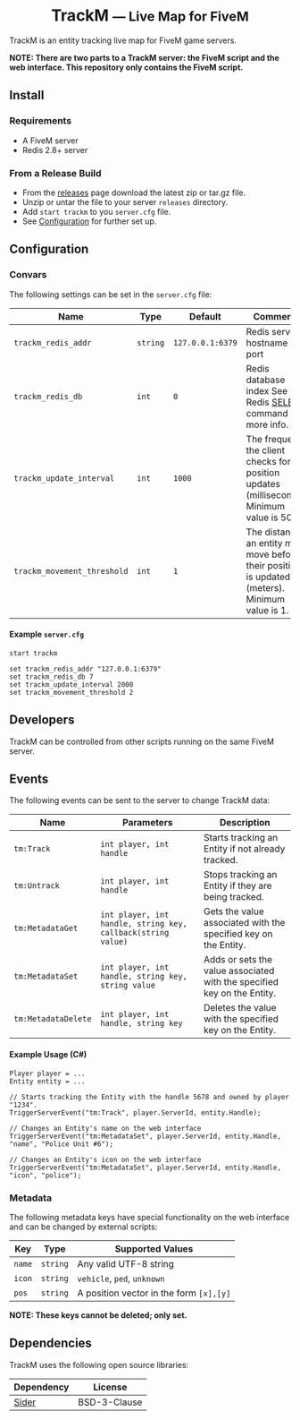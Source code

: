 <h1 align="center">
    TrackM
    <small>&mdash; Live Map for FiveM</small>
</h1>
TrackM is an entity tracking live map for FiveM game servers.

**NOTE: There are two parts to a TrackM server: the FiveM script and the web interface. This repository only contains the FiveM script.**

## Install

### Requirements
* A FiveM server
* Redis 2.8+ server

### From a Release Build
* From the [releases](https://github.com/randomsean/TrackM/releases) page download the latest zip or tar.gz file.
* Unzip or untar the file to your server `releases` directory.
* Add `start trackm` to you `server.cfg` file.
* See [Configuration](#Configuration) for further set up.

## Configuration

### Convars
The following settings can be set in the `server.cfg` file:

| Name                        | Type     | Default          | Comments                                                                                         |
| --------------------------- | -------- | ---------------- | ------------------------------------------------------------------------------------------------ |
| `trackm_redis_addr`         | `string` | `127.0.0.1:6379` | Redis server hostname and port                                                                   |
| `trackm_redis_db`           | `int`    | `0`              | Redis database index See Redis [SELECT](https://redis.io/commands/select) command for more info. |
| `trackm_update_interval`    | `int`    | `1000`           | The frequency the client checks for position updates (milliseconds). Minimum value is 500.       |
| `trackm_movement_threshold` | `int`    | `1`              | The distance an entity must move before their position is updated (meters). Minimum value is 1.  |

#### Example `server.cfg`
```
start trackm

set trackm_redis_addr "127.0.0.1:6379"
set trackm_redis_db 7
set trackm_update_interval 2000
set trackm_movement_threshold 2
```

## Developers

TrackM can be controlled from other scripts running on the same FiveM server.

## Events
The following events can be sent to the server to change TrackM data:

| Name                | Parameters                                                   | Description                                                             |
| ------------------- | ------------------------------------------------------------ | ----------------------------------------------------------------------- |
| `tm:Track`          | `int player, int handle`                                     | Starts tracking an Entity if not already tracked.                       |
| `tm:Untrack`        | `int player, int handle`                                     | Stops tracking an Entity if they are being tracked.                     |
| `tm:MetadataGet`    | `int player, int handle, string key, callback(string value)` | Gets the value associated with the specified key on the Entity.         |
| `tm:MetadataSet`    | `int player, int handle, string key, string value`           | Adds or sets the value associated with the specified key on the Entity. |
| `tm:MetadataDelete` | `int player, int handle, string key`                         | Deletes the value with the specified key on the Entity.                 |

#### Example Usage (C#)
```
Player player = ...
Entity entity = ...

// Starts tracking the Entity with the handle 5678 and owned by player "1234".
TriggerServerEvent("tm:Track", player.ServerId, entity.Handle);

// Changes an Entity's name on the web interface
TriggerServerEvent("tm:MetadataSet", player.ServerId, entity.Handle, "name", "Police Unit #6");

// Changes an Entity's icon on the web interface
TriggerServerEvent("tm:MetadataSet", player.ServerId, entity.Handle, "icon", "police");
```

### Metadata
The following metadata keys have special functionality on the web interface and can be changed by external scripts:

| Key    | Type     | Supported Values                        |
| ------ | -------- | --------------------------------------- |
| `name` | `string` | Any valid UTF-8 string                  |
| `icon` | `string` | `vehicle`, `ped`, `unknown`             |
| `pos`  | `string` | A position vector in the form `[x],[y]` |

**NOTE: These keys cannot be deleted; only set.**

## Dependencies
TrackM uses the following open source libraries:

| Dependency                                | License      |
| ----------------------------------------- | ------------ |
| [Sider](https://github.com/chakrit/sider) | BSD-3-Clause |